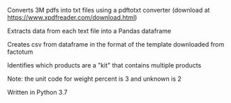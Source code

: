 Converts 3M pdfs into txt files using a pdftotxt converter (download at https://www.xpdfreader.com/download.html)

Extracts data from each text file into a Pandas dataframe

Creates csv from dataframe in the format of the template downloaded from factotum

Identifies which products are a "kit" that contains multiple products



Note: the unit code for weight percent is 3 and unknown is 2

Written in Python 3.7
